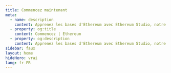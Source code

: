 ```yaml
---
title: Commencez maintenant
meta:
  - name: description
    content: Apprenez les bases d'Ethereum avec Ethereum Studio, notre EDI Web permettant de construire et tester les contrats intelligents.
  - property: og:title
    content: Commencez | Ethereum
  - property: og:description
    content: Apprenez les bases d'Ethereum avec Ethereum Studio, notre EDI Web permettant de construire et tester les contrats intelligents.
sidebar: faux
layout: home
hideHero: vrai
lang: fr-FR
---
```


<BuildPage />
